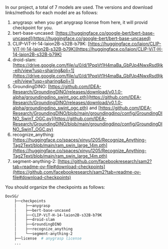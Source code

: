 In our project, a total of 7 models are used. The versions and download links/methods for each model are as follows:
1. anygrasp: when you get anygrasp license from <a herf="https://github.com/graspnet/anygrasp_sdk/blob/main/README.md#license-registration">here</a>, it will provid checkpoint for you.
2. bert-base-uncased: [https://huggingface.co/google-bert/bert-base-uncased](https://huggingface.co/google-bert/bert-base-uncased)
3. CLIP-ViT-H-14-laion2B-s32B-b79K: [https://huggingface.co/laion/CLIP-ViT-H-14-laion2B-s32B-b79K](https://huggingface.co/laion/CLIP-ViT-H-14-laion2B-s32B-b79K)
4. droid-slam: [https://drive.google.com/file/u/0/d/1PpqVt1H4maBa_GbPJp4NwxRsd9jk-elh/view?usp=sharing&pli=1](https://drive.google.com/file/u/0/d/1PpqVt1H4maBa_GbPJp4NwxRsd9jk-elh/view?usp=sharing&pli=1)
5. GroundingDINO: [https://github.com/IDEA-Research/GroundingDINO/releases/download/v0.1.0-alpha/groundingdino_swint_ogc.pth](https://github.com/IDEA-Research/GroundingDINO/releases/download/v0.1.0-alpha/groundingdino_swint_ogc.pth) and [https://github.com/IDEA-Research/GroundingDINO/blob/main/groundingdino/config/GroundingDINO_SwinT_OGC.py](https://github.com/IDEA-Research/GroundingDINO/blob/main/groundingdino/config/GroundingDINO_SwinT_OGC.py)
6. recognize_anything: [https://huggingface.co/spaces/xinyu1205/Recognize_Anything-Tag2Text/blob/main/ram_swin_large_14m.pth](https://huggingface.co/spaces/xinyu1205/Recognize_Anything-Tag2Text/blob/main/ram_swin_large_14m.pth)
7. segment-anything-2: [https://github.com/facebookresearch/sam2?tab=readme-ov-file#download-checkpoints](https://github.com/facebookresearch/sam2?tab=readme-ov-file#download-checkpoints)

<!-- Alternatively, you can download all the checkpoints we use in the project from <a herf="">here</a>. Note that for the anygrasp model, you will need to obtain a custom license and checkpoint based on your device ID. -->

You should organize the checkpoints as follows:
```bash
DovSG/
    ├──checkpoints
    │    ├──anygrasp
    │    ├──bert-base-uncased
    │    ├──CLIP-ViT-H-14-laion2B-s32B-b79K
    │    ├──droid-slam
    │    ├──GroundingDINO
    │    ├──recognize_anything
    │    └──segment-anything-2
    ├──license  # anygrasp license
    ...  
```